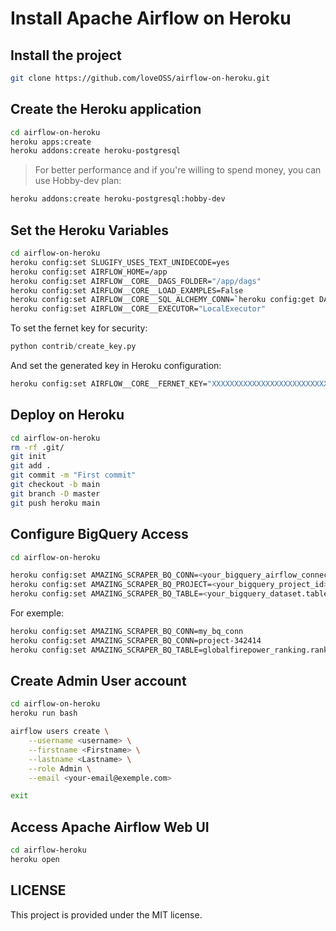 # Install Apache Airflow on Heroku

## Install the project

```bash
git clone https://github.com/loveOSS/airflow-on-heroku.git
```

## Create the Heroku application

```bash
cd airflow-on-heroku
heroku apps:create
heroku addons:create heroku-postgresql
```

> For better performance and if you're willing to spend money, you can use Hobby-dev plan:

```bash
heroku addons:create heroku-postgresql:hobby-dev
```

## Set the Heroku Variables

```bash
cd airflow-on-heroku
heroku config:set SLUGIFY_USES_TEXT_UNIDECODE=yes
heroku config:set AIRFLOW_HOME=/app
heroku config:set AIRFLOW__CORE__DAGS_FOLDER="/app/dags"
heroku config:set AIRFLOW__CORE__LOAD_EXAMPLES=False
heroku config:set AIRFLOW__CORE__SQL_ALCHEMY_CONN=`heroku config:get DATABASE_URL`
heroku config:set AIRFLOW__CORE__EXECUTOR="LocalExecutor"
```

To set the fernet key for security:

```python
python contrib/create_key.py
```

And set the generated key in Heroku configuration:

```bash
heroku config:set AIRFLOW__CORE__FERNET_KEY="XXXXXXXXXXXXXXXXXXXXXXXXXX"
```

## Deploy on Heroku

```bash
cd airflow-on-heroku
rm -rf .git/
git init
git add .
git commit -m "First commit"
git checkout -b main
git branch -D master
git push heroku main
```
## Configure BigQuery Access

```bash
cd airflow-on-heroku

heroku config:set AMAZING_SCRAPER_BQ_CONN=<your_bigquery_airflow_connection_name>
heroku config:set AMAZING_SCRAPER_BQ_PROJECT=<your_bigquery_project_id>
heroku config:set AMAZING_SCRAPER_BQ_TABLE=<your_bigquery_dataset.table>
```

For exemple:

```bash
heroku config:set AMAZING_SCRAPER_BQ_CONN=my_bq_conn
heroku config:set AMAZING_SCRAPER_BQ_CONN=project-342414
heroku config:set AMAZING_SCRAPER_BQ_TABLE=globalfirepower_ranking.ranking
```

## Create Admin User account

```bash
cd airflow-on-heroku
heroku run bash

airflow users create \
    --username <username> \
    --firstname <Firstname> \
    --lastname <Lastname> \
    --role Admin \
    --email <your-email@exemple.com>

exit
```

## Access Apache Airflow Web UI

```bash
cd airflow-heroku
heroku open
```

## LICENSE

This project is provided under the MIT license.

